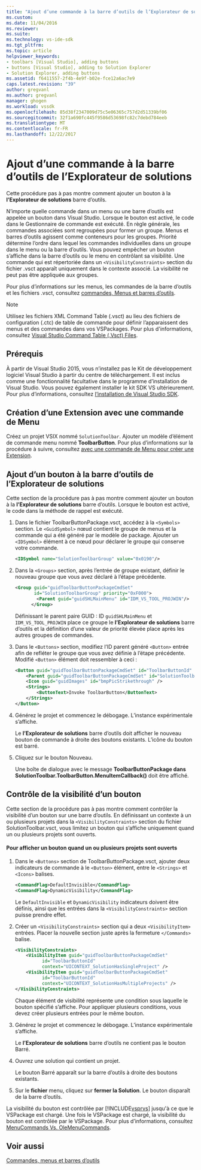 ```yaml
---
title: "Ajout d’une commande à la barre d’outils de l’Explorateur de solutions | Documents Microsoft"
ms.custom: 
ms.date: 11/04/2016
ms.reviewer: 
ms.suite: 
ms.technology: vs-ide-sdk
ms.tgt_pltfrm: 
ms.topic: article
helpviewer_keywords:
- toolbars [Visual Studio], adding buttons
- buttons [Visual Studio], adding to Solution Explorer
- Solution Explorer, adding buttons
ms.assetid: f6411557-2f4b-4e9f-b02e-fce12a6ac7e9
caps.latest.revision: "39"
author: gregvanl
ms.author: gregvanl
manager: ghogen
ms.workload: vssdk
ms.openlocfilehash: 85d38f2347009d75c5e06365c757d2d51339bf06
ms.sourcegitcommit: 32f1a690fc445f9586d53698fc82c7debd784eeb
ms.translationtype: MT
ms.contentlocale: fr-FR
ms.lasthandoff: 12/22/2017
---
```

# <a name="adding-a-command-to-the-solution-explorer-toolbar"></a>Ajout d’une commande à la barre d’outils de l’Explorateur de solutions
Cette procédure pas à pas montre comment ajouter un bouton à la **l’Explorateur de solutions** barre d’outils.  
  
 N’importe quelle commande dans un menu ou une barre d’outils est appelée un bouton dans Visual Studio. Lorsque le bouton est activé, le code dans le Gestionnaire de commande est exécuté. En règle générale, les commandes associées sont regroupées pour former un groupe. Menus et barres d’outils agissent comme conteneurs pour les groupes. Priorité détermine l’ordre dans lequel les commandes individuelles dans un groupe dans le menu ou la barre d’outils. Vous pouvez empêcher un bouton s’affiche dans la barre d’outils ou le menu en contrôlant sa visibilité. Une commande qui est répertoriée dans un `<VisibilityConstraints>` section du fichier .vsct apparaît uniquement dans le contexte associé. La visibilité ne peut pas être appliquée aux groupes.  
  
 Pour plus d’informations sur les menus, les commandes de la barre d’outils et les fichiers .vsct, consultez [commandes, Menus et barres d’outils](../extensibility/internals/commands-menus-and-toolbars.md).  
  
> [!NOTE]
>  Utilisez les fichiers XML Command Table (.vsct) au lieu des fichiers de configuration (.ctc) de table de commande pour définir l’apparaissent des menus et des commandes dans vos VSPackages. Pour plus d'informations, consultez [Visual Studio Command Table (.Vsct) Files](../extensibility/internals/visual-studio-command-table-dot-vsct-files.md).  
  
## <a name="prerequisites"></a>Prérequis  
 À partir de Visual Studio 2015, vous n’installez pas le Kit de développement logiciel Visual Studio à partir du centre de téléchargement. Il est inclus comme une fonctionnalité facultative dans le programme d’installation de Visual Studio. Vous pouvez également installer le kit SDK VS ultérieurement. Pour plus d’informations, consultez [l’installation de Visual Studio SDK](../extensibility/installing-the-visual-studio-sdk.md).  
  
## <a name="creating-an-extension-with-a-menu-command"></a>Création d’une Extension avec une commande de Menu  
 Créez un projet VSIX nommé `SolutionToolbar`. Ajouter un modèle d’élément de commande menu nommé **ToolbarButton**. Pour plus d’informations sur la procédure à suivre, consultez [avec une commande de Menu pour créer une Extension](../extensibility/creating-an-extension-with-a-menu-command.md).  
  
## <a name="adding-a-button-to-the-solution-explorer-toolbar"></a>Ajout d’un bouton à la barre d’outils de l’Explorateur de solutions  
 Cette section de la procédure pas à pas montre comment ajouter un bouton à la **l’Explorateur de solutions** barre d’outils. Lorsque le bouton est activé, le code dans la méthode de rappel est exécuté.  
  
1.  Dans le fichier ToolbarButtonPackage.vsct, accédez à la `<Symbols>` section. Le `<GuidSymbol>` nœud contient le groupe de menus et la commande qui a été généré par le modèle de package. Ajouter un `<IDSymbol>` élément à ce nœud pour déclarer le groupe qui conserve votre commande.  
  
    ```xml  
    <IDSymbol name="SolutionToolbarGroup" value="0x0190"/>  
    ```  
  
2.  Dans la `<Groups>` section, après l’entrée de groupe existant, définir le nouveau groupe que vous avez déclaré à l’étape précédente.  
  
    ```xml  
    <Group guid="guidToolbarButtonPackageCmdSet"  
           id="SolutionToolbarGroup" priority="0xF000">  
            <Parent guid="guidSHLMainMenu" id="IDM_VS_TOOL_PROJWIN"/>  
          </Group>  
    ```  
  
     Définissant le parent paire GUID : ID `guidSHLMainMenu` et `IDM_VS_TOOL_PROJWIN` place ce groupe le **l’Explorateur de solutions** barre d’outils et la définition d’une valeur de priorité élevée place après les autres groupes de commandes.  
  
3.  Dans le `<Buttons>` section, modifiez l’ID parent généré `<Button>` entrée afin de refléter le groupe que vous avez définie à l’étape précédente. Modifié `<Button>` élément doit ressembler à ceci :  
  
    ```xml  
    <Button guid="guidToolbarButtonPackageCmdSet" id="ToolbarButtonId" priority="0x0100" type="Button">  
        <Parent guid="guidToolbarButtonPackageCmdSet" id="SolutionToolbarGroup" />  
        <Icon guid="guidImages" id="bmpPicStrikethrough" />  
        <Strings>  
            <ButtonText>Invoke ToolbarButton</ButtonText>  
        </Strings>  
    </Button>  
    ```  
  
4.  Générez le projet et commencez le débogage. L’instance expérimentale s’affiche.  
  
     Le **l’Explorateur de solutions** barre d’outils doit afficher le nouveau bouton de commande à droite des boutons existants. L’icône du bouton est barré.  
  
5.  Cliquez sur le bouton Nouveau.  
  
     Une boîte de dialogue avec le message **ToolbarButtonPackage dans SolutionToolbar.ToolbarButton.MenuItemCallback()** doit être affiché.  
  
## <a name="controlling-the-visibility-of-a-button"></a>Contrôle de la visibilité d’un bouton  
 Cette section de la procédure pas à pas montre comment contrôler la visibilité d’un bouton sur une barre d’outils. En définissant un contexte à un ou plusieurs projets dans la `<VisibilityConstraints>` section du fichier SolutionToolbar.vsct, vous limitez un bouton qui s’affiche uniquement quand un ou plusieurs projets sont ouverts.  
  
#### <a name="to-display-a-button-when-one-or-more-projects-are-open"></a>Pour afficher un bouton quand un ou plusieurs projets sont ouverts  
  
1.  Dans le `<Buttons>` section de ToolbarButtonPackage.vsct, ajouter deux indicateurs de commande à le `<Button>` élément, entre le `<Strings>` et `<Icons>` balises.  
  
    ```xml  
    <CommandFlag>DefaultInvisible</CommandFlag>  
    <CommandFlag>DynamicVisibility</CommandFlag>  
    ```  
  
     Le `DefaultInvisible` et `DynamicVisibility` indicateurs doivent être définis, ainsi que les entrées dans la `<VisibilityConstraints>` section puisse prendre effet.  
  
2.  Créer un `<VisibilityConstraints>` section qui a deux `<VisibilityItem>` entrées. Placer la nouvelle section juste après la fermeture `</Commands>` balise.  
  
    ```xml  
    <VisibilityConstraints>  
        <VisibilityItem guid="guidToolbarButtonPackageCmdSet"  
              id="ToolbarButtonId"  
              context="UICONTEXT_SolutionHasSingleProject" />  
        <VisibilityItem guid="guidToolbarButtonPackageCmdSet"  
              id="ToolbarButtonId"  
              context="UICONTEXT_SolutionHasMultipleProjects" />  
    </VisibilityConstraints>  
    ```  
  
     Chaque élément de visibilité représente une condition sous laquelle le bouton spécifié s’affiche. Pour appliquer plusieurs conditions, vous devez créer plusieurs entrées pour le même bouton.  
  
3.  Générez le projet et commencez le débogage. L’instance expérimentale s’affiche.  
  
     Le **l’Explorateur de solutions** barre d’outils ne contient pas le bouton Barré.  
  
4.  Ouvrez une solution qui contient un projet.  
  
     Le bouton Barré apparaît sur la barre d’outils à droite des boutons existants.  
  
5.  Sur le **fichier** menu, cliquez sur **fermer la Solution**. Le bouton disparaît de la barre d’outils.  
  
 La visibilité du bouton est contrôlée par [!INCLUDE[vsprvs](../code-quality/includes/vsprvs_md.md)] jusqu'à ce que le VSPackage est chargé. Une fois le VSPackage est chargé, la visibilité du bouton est contrôlée par le VSPackage.  Pour plus d’informations, consultez [MenuCommands Vs. OleMenuCommands](../extensibility/menucommands-vs-olemenucommands.md).  
  
## <a name="see-also"></a>Voir aussi  
 [Commandes, menus et barres d’outils](../extensibility/internals/commands-menus-and-toolbars.md)